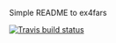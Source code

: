 Simple README to ex4fars

[![Travis build status](https://travis-ci.com/danielfsilva88/ex4fars.svg?branch=master)](https://travis-ci.com/danielfsilva88/ex4fars)
